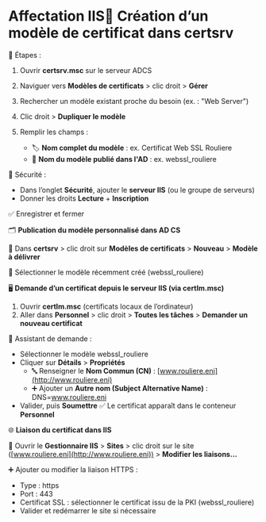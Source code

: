 # Affectation IIS🧱 **Création d’un modèle de certificat dans certsrv**

🔁 Étapes :

1.  Ouvrir **certsrv.msc** sur le serveur ADCS
2.  Naviguer vers **Modèles de certificats** > clic droit > **Gérer**
3.  Rechercher un modèle existant proche du besoin (ex. : "Web Server")
4.  Clic droit > **Dupliquer le modèle**
5.  Remplir les champs :

    - 🏷️ **Nom complet du modèle** : ex. Certificat Web SSL Rouliere
    - 🧾 **Nom du modèle publié dans l'AD** : ex. webssl_rouliere

🔐 Sécurité :

- Dans l’onglet **Sécurité**, ajouter le **serveur IIS** (ou le groupe de serveurs)
- Donner les droits **Lecture** + **Inscription**

✅ Enregistrer et fermer



🗂️ **Publication du modèle personnalisé dans AD CS**

🔧 Dans **certsrv** > clic droit sur **Modèles de certificats** > **Nouveau** > **Modèle à délivrer**

📌 Sélectionner le modèle récemment créé (webssl_rouliere)

🖥️ **Demande d’un certificat depuis le serveur IIS (via certlm.msc)**

1.  Ouvrir **certlm.msc** (certificats locaux de l’ordinateur)
2.  Aller dans **Personnel** > clic droit > **Toutes les tâches** > **Demander un nouveau certificat**

🪪 Assistant de demande :

- Sélectionner le modèle webssl_rouliere
- Cliquer sur **Détails** > **Propriétés**
  - 🔤 Renseigner le **Nom Commun (CN)** : [www.rouliere.eni](http://www.rouliere.eni)
  - ➕ Ajouter un **Autre nom (Subject Alternative Name)** : DNS=www.rouliere.eni
- Valider, puis **Soumettre** ✅ Le certificat apparaît dans le conteneur **Personnel**



🌐 **Liaison du certificat dans IIS**

📍 Ouvrir le **Gestionnaire IIS** > **Sites** > clic droit sur le site ([www.rouliere.eni](http://www.rouliere.eni)) > **Modifier les liaisons…**

➕ Ajouter ou modifier la liaison HTTPS :

- Type : https
- Port : 443
- Certificat SSL : sélectionner le certificat issu de la PKI (webssl_rouliere)
- Valider et redémarrer le site si nécessaire
